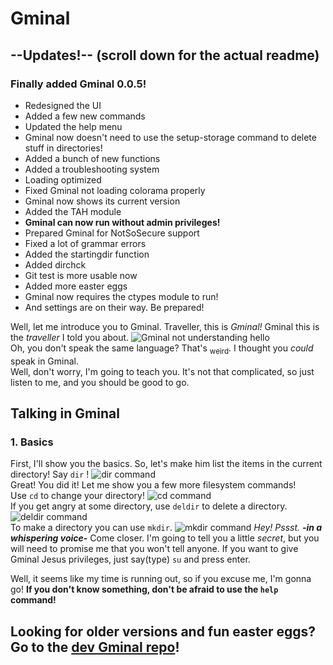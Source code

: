 # Gminal
## --Updates!-- (scroll down for the actual readme)
### Finally added Gminal 0.0.5!
- Redesigned the UI
- Added a few new commands
- Updated the help menu
- Gminal now doesn't need to use the setup-storage command to delete stuff in directories!
- Added a bunch of new functions
- Added a troubleshooting system
- Loading optimized
- Fixed Gminal not loading colorama properly
- Gminal now shows its current version
- Added the TAH module
- **Gminal can now run without admin privileges!**
- Prepared Gminal for NotSoSecure support
- Fixed a lot of grammar errors
- Added the startingdir function
- Added dirchck
- Git test is more usable now
- Added more easter eggs
- Gminal now requires the ctypes module to run!
- And settings are on their way. Be prepared!
  
  
Well, let me introduce you to Gminal.
Traveller, this is _Gminal!_ Gminal this is the _traveller_ I told you about.
![Gminal not understanding hello](https://github.com/ItzFimes/Gminal_dev/assets/83063145/2f306a46-32e0-4e37-a963-f1b96ce34561)   
Oh, you don't speak the same language? That's <sub>weird</sub>. I thought you _could_ speak in Gminal.  
Well, don't worry, I'm going to teach you. It's not that complicated, so just listen to me, and you should be good to go.

## Talking in Gminal
### 1. Basics
First, I'll show you the basics. So, let's make him list the items in the current directory! Say `dir` !
![dir command](https://github.com/ItzFimes/Gminal_dev/assets/83063145/1272104d-25f1-49ce-b578-b7fb76c68474)  
Great! You did it! Let me show you a few more filesystem commands!  
Use `cd` to change your directory! 
![cd command](https://github.com/ItzFimes/Gminal_dev/assets/83063145/0ec2caf5-9ac3-45a6-8e4a-eaa8467aa97a)  
If you get angry at some directory, use `deldir` to delete a directory.
![deldir command](https://github.com/ItzFimes/Gminal_dev/assets/83063145/07ebc261-d623-4059-8e92-09f39d451b9b)  
To make a directory you can use `mkdir`.
![mkdir command](https://github.com/ItzFimes/Gminal_dev/assets/83063145/15e56603-914d-4c32-a398-989f1136ed9b)
_Hey! Pssst._ _**-in a whispering voice-**_ Come closer. I'm going to tell you a little _secret_, but you will need to promise me that you won't tell anyone. If you want to give Gminal Jesus privileges, just say(type) `su` and press enter.  

Well, it seems like my time is running out, so if you excuse me, I'm gonna go! **If you don't know something, don't be afraid to use the `help` command!**

## Looking for older versions and fun easter eggs? Go to the [dev Gminal repo](https://github.com/ItzFimes/Gminal_dev)!
